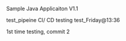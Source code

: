 
Sample Java Applicaiton V1.1


test_pipeine CI/ CD testing 
test_Friday@13:36

1st time testing, commit 2
